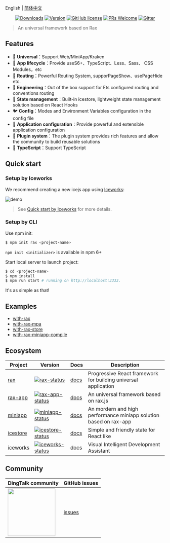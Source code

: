 English | [简体中文](./README_zh-CN.md)

<p align="center">
  <a href="https://www.npmjs.com/package/rax-app"><img src="https://badgen.net/npm/dm/rax-app" alt="Downloads"></a>
  <a href="https://www.npmjs.com/package/rax-app"><img src="https://badgen.net/npm/v/rax-app" alt="Version"></a>
  <a href="/LICENSE"><img src="https://img.shields.io/badge/license-MIT-blue.svg" alt="GitHub license" /></a>
  <a href="https://github.com/raxjs/rax-app/pulls"><img src="https://img.shields.io/badge/PRs-welcome-brightgreen.svg" alt="PRs Welcome" /></a>
  <a href="https://gitter.im/raxjs/rax-app"><img src="https://badges.gitter.im/raxjs/rax-app.svg" alt="Gitter" /></a>
</p>

> An universal framework based on Rax

## Features

- 🐂  **Universal**：Support Web/MiniApp/Kraken
- 🐴  **App lifecycle**：Provide useS6+、TypeScript、Less、Sass、 CSS Modules，etc
- 🦊  **Routing**：Powerful Routing System, supporPageShow、usePageHide etc.
- 🐒  **Engineering**：Out of the box support for Ets configured routing and conventions routing
- 🐯  **State management**：Built-in icestore, lightweight state management solution based on React Hooks
- 🐦  **Config**：Modes and Environment Variables configuration in the config file
- 🦁  **Application configuration**：Provide powerful and extensible application configuration
- 🐌  **Plugin system**：The plugin system provides rich features and allow the community to build reusable solutions
- 🐘 **TypeScript**：Support TypeScript

## Quick start

### Setup by Iceworks

We recommend creating a new icejs app using [Iceworks](https://marketplace.visualstudio.com/items?itemName=iceworks-team.iceworks):

![demo](https://img.alicdn.com/tfs/TB13Wk.11H2gK0jSZJnXXaT1FXa-1478-984.png)

> See [Quick start by Iceworks](https://ice.work/docs/iceworks/quick-start) for more details.

### Setup by CLI

Use npm init:

```bash
$ npm init rax <project-name>
```

`npm init <initializer>` is available in npm 6+

Start local server to launch project:

```bash
$ cd <project-name>
$ npm install
$ npm run start # running on http://localhost:3333.
```

It's as simple as that!

## Examples

- [with-rax](https://github.com/raxjs/rax-scripts/tree/master/examples/with-rax)
- [with-rax-mpa](https://github.com/raxjs/rax-scripts/tree/master/examples/with-rax-mpa)
- [with-rax-store](https://github.com/raxjs/rax-scripts/tree/master/examples/with-rax-store)
- [with-rax-miniapp-compile](https://github.com/raxjs/rax-scripts/tree/master/examples/with-rax-miniapp-compile)

## Ecosystem

|    Project         |    Version                                 |     Docs    |   Description       |
|----------------|-----------------------------------------|--------------|-----------|
| [rax]| [![rax-status]][rax-package] | [docs][rax-docs] | Progressive React framework for building universal application|
| [rax-app] | [![rax-app-status]][rax-app-package] | [docs][rax-app-docs] | An universal framework based on rax.js |
| [miniapp] | [![miniapp-status]][miniapp-package] | [docs][miniapp-docs] | An mordern and high performance miniapp solution based on rax-app |
| [icestore] | [![icestore-status]][icestore-package] | [docs][icestore-docs] |Simple and friendly state for React like |
| [iceworks]| [![iceworks-status]][iceworks-package] | [docs][iceworks-docs] |Visual Intelligent Development Assistant|


[rax]: https://github.com/alibaba/rax
[rax-app]: https://github.com/raxjs/rax-scripts
[miniapp]: https://github.com/raxjs/miniapp
[icestore]: https://github.com/ice-lab/icestore
[iceworks]: https://github.com/ice-lab/iceworks

[rax-status]: https://img.shields.io/npm/v/rax.svg
[rax-app-status]: https://img.shields.io/npm/v/rax-app.svg
[miniapp-status]: https://img.shields.io/npm/v/miniapp-render.svg
[icestore-status]: https://img.shields.io/npm/v/@ice/store.svg
[iceworks-status]: https://vsmarketplacebadge.apphb.com/version/iceworks-team.iceworks.svg

[rax-package]: https://npmjs.com/package/rax
[rax-app-package]: https://npmjs.com/package/rax-app
[miniapp-package]: https://npmjs.com/package/miniapp-render
[icestore-package]: https://npmjs.com/package/@ice/store
[iceworks-package]: https://marketplace.visualstudio.com/items?itemName=iceworks-team.iceworks

[rax-docs]: https://rax.js.org/docs/guide/about
[rax-app-docs]: https://rax.js.org/docs/guide/directory-structure
[miniapp-docs]: https://rax.js.org/miniapp
[icestore-docs]: https://github.com/ice-lab/icestore#icestore
[iceworks-docs]: https://ice.work/docs/iceworks/about

## Community

| DingTalk community                  | GitHub issues |
|-------------------------------------|--------------|
| <a href="https://img.alicdn.com/tfs/TB1xmE8p7T2gK0jSZPcXXcKkpXa-387-505.png"><img src="https://img.alicdn.com/tfs/TB1xmE8p7T2gK0jSZPcXXcKkpXa-387-505.png" width="150" /></a> | [issues] |

[issues]: https://github.com/raxjs/rax-app/issues

